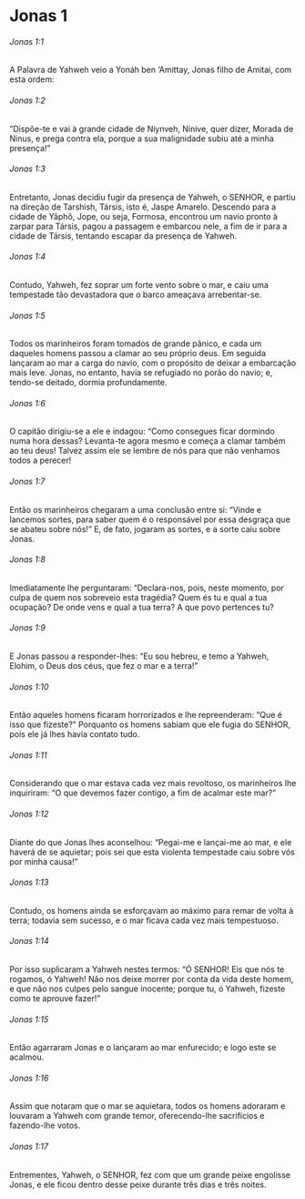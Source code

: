 # Jonas 1

###### Jonas 1:1

A Palavra de Yahweh veio a Yonáh ben ‘Amittay, Jonas filho de Amitai, com esta ordem:

###### Jonas 1:2

“Dispõe-te e vai à grande cidade de Niynveh, Nínive, quer dizer, Morada de Ninus, e prega contra ela, porque a sua malignidade subiu até a minha presença!”

###### Jonas 1:3

Entretanto, Jonas decidiu fugir da presença de Yahweh, o SENHOR, e partiu na direção de Tarshish, Társis, isto é, Jaspe Amarelo. Descendo para a cidade de Yâphô, Jope, ou seja, Formosa, encontrou um navio pronto à zarpar para Társis, pagou a passagem e embarcou nele, a fim de ir para a cidade de Társis, tentando escapar da presença de Yahweh.

###### Jonas 1:4

Contudo, Yahweh, fez soprar um forte vento sobre o mar, e caiu uma tempestade tão devastadora que o barco ameaçava arrebentar-se.

###### Jonas 1:5

Todos os marinheiros foram tomados de grande pânico, e cada um daqueles homens passou a clamar ao seu próprio deus. Em seguida lançaram ao mar a carga do navio, com o propósito de deixar a embarcação mais leve. Jonas, no entanto, havia se refugiado no porão do navio; e, tendo-se deitado, dormia profundamente.

###### Jonas 1:6

O capitão dirigiu-se a ele e indagou: “Como consegues ficar dormindo numa hora dessas? Levanta-te agora mesmo e começa a clamar também ao teu deus! Talvez assim ele se lembre de nós para que não venhamos todos a perecer!

###### Jonas 1:7

Então os marinheiros chegaram a uma conclusão entre si: “Vinde e lancemos sortes, para saber quem é o responsável por essa desgraça que se abateu sobre nós!” E, de fato, jogaram as sortes, e a sorte caiu sobre Jonas.

###### Jonas 1:8

Imediatamente lhe perguntaram: “Declara-nos, pois, neste momento, por culpa de quem nos sobreveio esta tragédia? Quem és tu e qual a tua ocupação? De onde vens e qual a tua terra? A que povo pertences tu?

###### Jonas 1:9

E Jonas passou a responder-lhes: “Eu sou hebreu, e temo a Yahweh, Elohim, o Deus dos céus, que fez o mar e a terra!”

###### Jonas 1:10

Então aqueles homens ficaram horrorizados e lhe repreenderam: “Que é isso que fizeste?” Porquanto os homens sabiam que ele fugia do SENHOR, pois ele já lhes havia contato tudo.

###### Jonas 1:11

Considerando que o mar estava cada vez mais revoltoso, os marinheiros lhe inquiriram: “O que devemos fazer contigo, a fim de acalmar este mar?”

###### Jonas 1:12

Diante do que Jonas lhes aconselhou: “Pegai-me e lançai-me ao mar, e ele haverá de se aquietar; pois sei que esta violenta tempestade caiu sobre vós por minha causa!”

###### Jonas 1:13

Contudo, os homens ainda se esforçavam ao máximo para remar de volta à terra; todavia sem sucesso, e o mar ficava cada vez mais tempestuoso.

###### Jonas 1:14

Por isso suplicaram a Yahweh nestes termos: “Ó SENHOR! Eis que nós te rogamos, ó Yahweh! Não nos deixe morrer por conta da vida deste homem, e que não nos culpes pelo sangue inocente; porque tu, ó Yahweh, fizeste como te aprouve fazer!”

###### Jonas 1:15

Então agarraram Jonas e o lançaram ao mar enfurecido; e logo este se acalmou.

###### Jonas 1:16

Assim que notaram que o mar se aquietara, todos os homens adoraram e louvaram a Yahweh com grande temor, oferecendo-lhe sacrifícios e fazendo-lhe votos.

###### Jonas 1:17

Entrementes, Yahweh, o SENHOR, fez com que um grande peixe engolisse Jonas, e ele ficou dentro desse peixe durante três dias e três noites.

